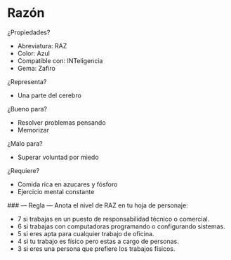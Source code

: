 
Razón
=====

¿Propiedades?
* Abreviatura: RAZ
* Color: Azul
* Compatible con: INTeligencia
* Gema: Zafiro

¿Representa?
* Una parte del cerebro

¿Bueno para?
* Resolver problemas pensando
* Memorizar 

¿Malo para?
* Superar voluntad por miedo

¿Requiere?
* Comida rica en azucares y fósforo
* Ejercicio mental constante

### — Regla —
Anota el nivel de RAZ en tu hoja de personaje:
* 7 si trabajas en un puesto de responsabilidad técnico o comercial.
* 6 si trabajas con computadoras programando o configurando sistemas.
* 5 si eres apta para cualquier trabajo de oficina.
* 4 si tu trabajo es físico pero estas a cargo de personas.
* 3 si eres una persona que prefiere los trabajos físicos.
